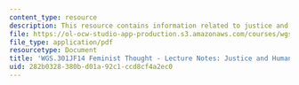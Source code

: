 ```yaml
---
content_type: resource
description: This resource contains information related to justice and human capabilities.
file: https://ol-ocw-studio-app-production.s3.amazonaws.com/courses/wgs-301j-feminist-thought-fall-2014/282b0328380bd01a92c1ccd8cf4a2ec0_MITWGS_301JF14_Sess10.pdf
file_type: application/pdf
resourcetype: Document
title: 'WGS.301JF14 Feminist Thought - Lecture Notes: Justice and Human Capabilities'
uid: 282b0328-380b-d01a-92c1-ccd8cf4a2ec0
---
```

